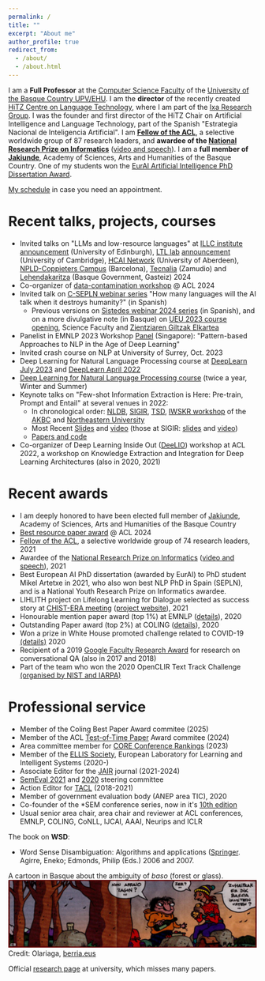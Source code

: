 ```yaml
---
permalink: /
title: ""
excerpt: "About me"
author_profile: true
redirect_from: 
  - /about/
  - /about.html
---
```


I am a **Full Professor** at the [Computer Science Faculty](https://www.ehu.eus/eu/web/informatika-fakultatea) of the [University of the Basque Country UPV/EHU](http://www.ehu.eus). I am the **director** of the recently created [HiTZ Centre on Language Technology](http://hitz.eus), where I am part of the [Ixa Research Group](http://ixa.eus). I was the founder and first director of the HiTZ Chair on Artificial Intelligence and Language Technology, part of the Spanish "Estrategia Nacional de Inteligencia Artificial". I am **[Fellow of the ACL](https://www.aclweb.org/portal/content/acl-fellows-2021)**, a selective worldwide group of 87 research leaders, and **awardee of the [National Research Prize on Informatics](https://www.fbbva.es/premios/premios-investigacion-sociedad-cientifica-informatica-espana-fundacion-bbva-2021/#galardonados)** ([video and speech](https://www.fbbva.es/galardonados/eneko-agirre/)). I am a **full member of [Jakiunde](https://www.jakiunde.eus/en/)**, Academy of Sciences, Arts and Humanities of the Basque Country. One of my students won the [EurAI Artificial Intelligence PhD Dissertation Award](https://www.eurai.org/award/mikel-artexte).   

<!-- I collaborate with the [Udako Euskal Unibertsitatea](http://ueu.eus/). -->

[My schedule](http://hitz.eus/eneko/00-enekobusyfree.html) in case you need an appointment.


Recent talks, projects, courses
======
*  Invited talks on "LLMs and low-resource languages" at [ILLC institute](https://web.inf.ed.ac.uk/ilcc/news-events/seminars-2024) [announcement](https://informatics.ed.ac.uk/ilcc/news-events/previous-seminars/friday-4th-october-1200-eneko-agirre-seminar) (University of Edinburgh), [LTL lab](https://ltl.mmll.cam.ac.uk/) [announcement](https://talks.cam.ac.uk/talk/index/224134) (University of Cambridge), [HCAI Network](https://www.abdn.ac.uk/research/explore/data-ai-572.php) (University of Aberdeen), [NPLD-Coppieters Campus](https://npld.eu/npld-coppieters-campus-2024/) (Barcelona), [Tecnalia](https://www.tecnalia.com/) (Zamudio) and [Lehendakaritza](https://www.irekia.euskadi.eus/es/news/97881-lehendakaritzak-euskararen-egunaren-urteurrena-ospatu) (Basque Government, Gasteiz) 2024
*   Co-organizer of [data-contamination workshop](https://conda-workshop.github.io/) @ ACL 2024
*   Invited talk on [C-SEPLN webinar series](http://www.sepln.org/actualidad/eventos/cuantas-lenguas-hablara-la-ia-cuando-acabe-con-la-humanidad) "How many languages will the AI talk when it destroys humanity?" (in Spanish)
    * Previous versions on [Sistedes webinar 2024 series](https://biblioteca.sistedes.es/entities/seminario/48a3588f-76df-461d-bbd3-6dc718e509d1) (in Spanish), and on a more divulgative note (in Basque) on [UEU 2023 course opening](https://www.youtube.com/watch?v=_hGuU9Klbzc&t=128s), Science Faculty and [Zientziaren Giltzak Elkartea](https://zientziarengiltzak.org/)        <!-- ZTF https://www.youtube.com/watch?v=aHWMfwsdEWo&list=PLdrskDVo8ogH0vZUUwcoDmh7XqMek-DUe&index=2-->
*   Panelist in EMNLP 2023 Workshop [Panel](https://pan-dl.github.io/2023/panel) (Singapore): "Pattern-based Approaches to NLP in the Age of Deep Learning"
*   Invited crash course on NLP at University of Surrey, Oct. 2023
*   Deep Learning for Natural Language Processing course at [DeepLearn July 2023](https://irdta.eu/deeplearn/2023su/) and [DeepLearn April 2022](https://irdta.eu/deeplearn/2022sp/)
*   [Deep Learning for Natural Language Processing course](http://ixa.eus/dl4nlp) (twice a year, Winter and Summer)
*   Keynote talks on "Few-shot Information Extraction is Here: Pre-train, Prompt and Entail" at several venues in 2022:
    *  In chronological order: [NLDB](https://nldb2022.prhlt.upv.es/#speakers-section), [SIGIR](https://sigir.org/sigir2022/program/keynotes/),  [TSD](https://www.tsdconference.org/tsd2022/), [IWSKR workshop](https://iwskr.github.io/) of the [AKBC](https://www.akbc.ws/2022/) and [Northeastern University](https://ai.northeastern.edu/eai-seminar-series/)
    *  Most Recent [Slides](https://hitz.eus/eneko/tmp/FewShotIE.northeastern.pdf) and [video](https://www.youtube.com/watch?v=ADWyiyUPgnw) (those at SIGIR: [slides](https://hitz.eus/eneko/tmp/sigir2022keynote.pdf) and [video](https://player.vimeo.com/video/747940621?h=43626a6276)) <!-- https://youtu.be/XfsZxyds_xE at TSD -->
    *  [Papers and code](https://github.com/osainz59/Ask2Transformers) 
    <!-- *  A shorter version at the [IWSKR workshop](https://iwskr.github.io/) of the [AKBC](https://www.akbc.ws/2022/) conference -->
*   Co-organizer of Deep Learning Inside Out ([DeeLIO](https://sites.google.com/view/deelio-ws/)) workshop at ACL 2022, a workshop on Knowledge Extraction and Integration for Deep Learning Architectures (also in 2020, 2021)



Recent awards
======
*   I am deeply honored to have been elected full member of [Jakiunde](https://www.jakiunde.eus/en/), Academy of Sciences, Arts and Humanities of the Basque Country
*   [Best resource paper award](https://aclanthology.org/2024.acl-long.799/) @ ACL 2024
*   [Fellow of the ACL](https://www.aclweb.org/portal/content/acl-fellows-2021), a selective worldwide group of 74 research leaders, 2021
*   Awardee of the [National Research Prize on Informatics](https://www.fbbva.es/premios/premios-investigacion-sociedad-cientifica-informatica-espana-fundacion-bbva-2021/#galardonados) ([video and speech](https://www.fbbva.es/galardonados/eneko-agirre/)), 2021
*   Best European AI PhD dissertation (awarded by EurAI) to PhD student Mikel Artetxe in 2021, who also won best NLP PhD in Spain (SEPLN), and is a National Youth Research Prize on Informatics awardee.
*   LIHLITH project on Lifelong Learning for Dialogue selected as success story at [CHIST-ERA meeting](https://www.chistera.eu/news/chist-era-projects-seminar-2021-had-good-turnout) ([project website](http://www.ixa.eus/lihlith/)), 2021
*   Honourable mention paper award (top 1%) at EMNLP ([details](https://2020.emnlp.org/blog/2020-11-19-best-papers)), 2020
*   Outstanding Paper award (top 2%) at COLING ([details](https://coling2020.org/)), 2020
*   Won a prize in White House promoted challenge related to COVID-19 [(details)](https://www.ehu.eus/es/-/el-grupo-de-investigacion-ixa-aplica-la-inteligencia-artificial-contra-el-covid-19) 2020
*   Recipient of a 2019 [Google Faculty Research Award](https://ai.google/research/outreach/faculty-research-awards/) for research on conversational QA (also in 2017 and 2018)
*   Part of the team who won the 2020 OpenCLIR Text Track Challenge [(organised by NIST and IARPA)](https://twitter.com/IARPAnews/status/1192855406890094596)



Professional service
======
*   Member of the Coling Best Paper Award commitee (2025)
*   Member of the ACL [Test-of-Time Paper](https://www.aclweb.org/portal/content/announcement-2024-acl-test-time-paper-award-0) Award commitee (2024) 
*   Area committee member for [CORE Conference Rankings](https://www.core.edu.au/conference-portal) (2023)
*   Member of the [ELLIS Society](https://ellis.eu/), European Laboratory for Learning and Intelligent Systems (2020-)
*   Associate Editor for the [JAIR](https://www.jair.org/) journal (2021-2024)
*   [SemEval 2021](https://semeval.github.io/SemEval2021/) and [2020](http://alt.qcri.org/semeval2020) steering committee
*   Action Editor for [TACL](http://www.transacl.org/) (2018-2021)
*   Member of government evaluation body (ANEP area TIC), 2020
*   Co-founder of the \*SEM conference series, now in it's [10th edition](https://sites.google.com/view/starsem2021/home)
*   Usual senior area chair, area chair and reviewer at ACL conferences, EMNLP, COLING, CoNLL, IJCAI, AAAI, Neurips and ICLR


The book on **WSD**:
*	Word Sense Disambiguation: Algorithms and applications ([Springer](https://www.springer.com/gp/book/9781402048081#otherversion=9781402068706). Agirre, Eneko; Edmonds, Philip (Eds.) 2006 and 2007. 

A cartoon in Basque about the ambiguity of *baso* (forest or glass). 
![Cartoon](images/zaki-baso.jpg?raw=true)
Credit: Olariaga, [berria.eus](https://berria.eus)

Official [research page](https://ekoizpen-zientifikoa.ehu.eus/investigadores/127147/detalle?lang=en) at university, which misses many papers.
